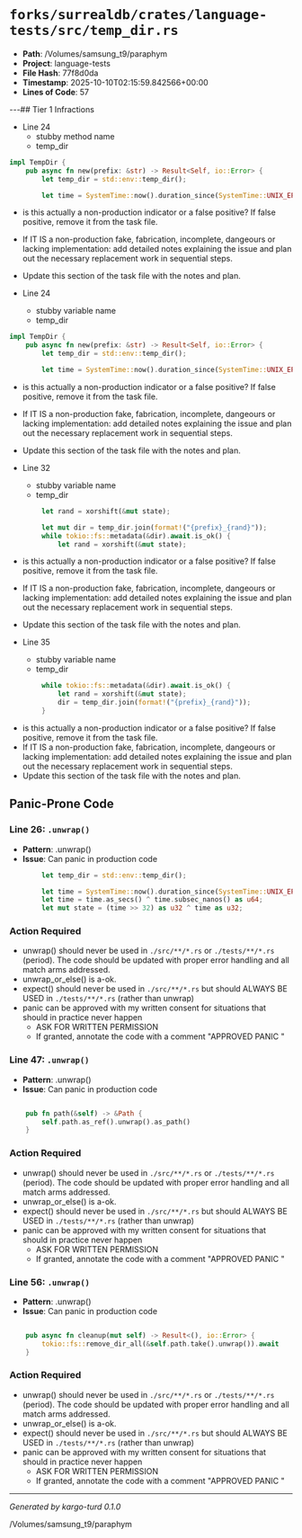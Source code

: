 # `forks/surrealdb/crates/language-tests/src/temp_dir.rs`

- **Path**: /Volumes/samsung_t9/paraphym
- **Project**: language-tests
- **File Hash**: 77f8d0da  
- **Timestamp**: 2025-10-10T02:15:59.842566+00:00  
- **Lines of Code**: 57

---## Tier 1 Infractions 


- Line 24
  - stubby method name
  - temp_dir

```rust
impl TempDir {
	pub async fn new(prefix: &str) -> Result<Self, io::Error> {
		let temp_dir = std::env::temp_dir();

		let time = SystemTime::now().duration_since(SystemTime::UNIX_EPOCH).unwrap();
```

- is this actually a non-production indicator or a false positive? If false positive, remove it from the task file.
- If IT IS a non-production fake, fabrication, incomplete, dangeours or lacking implementation: add detailed notes explaining the issue and plan out the necessary replacement work in sequential steps. 
- Update this section of the task file with the notes and plan.


- Line 24
  - stubby variable name
  - temp_dir

```rust
impl TempDir {
	pub async fn new(prefix: &str) -> Result<Self, io::Error> {
		let temp_dir = std::env::temp_dir();

		let time = SystemTime::now().duration_since(SystemTime::UNIX_EPOCH).unwrap();
```

- is this actually a non-production indicator or a false positive? If false positive, remove it from the task file.
- If IT IS a non-production fake, fabrication, incomplete, dangeours or lacking implementation: add detailed notes explaining the issue and plan out the necessary replacement work in sequential steps. 
- Update this section of the task file with the notes and plan.


- Line 32
  - stubby variable name
  - temp_dir

```rust
		let rand = xorshift(&mut state);

		let mut dir = temp_dir.join(format!("{prefix}_{rand}"));
		while tokio::fs::metadata(&dir).await.is_ok() {
			let rand = xorshift(&mut state);
```

- is this actually a non-production indicator or a false positive? If false positive, remove it from the task file.
- If IT IS a non-production fake, fabrication, incomplete, dangeours or lacking implementation: add detailed notes explaining the issue and plan out the necessary replacement work in sequential steps. 
- Update this section of the task file with the notes and plan.


- Line 35
  - stubby variable name
  - temp_dir

```rust
		while tokio::fs::metadata(&dir).await.is_ok() {
			let rand = xorshift(&mut state);
			dir = temp_dir.join(format!("{prefix}_{rand}"));
		}

```

- is this actually a non-production indicator or a false positive? If false positive, remove it from the task file.
- If IT IS a non-production fake, fabrication, incomplete, dangeours or lacking implementation: add detailed notes explaining the issue and plan out the necessary replacement work in sequential steps. 
- Update this section of the task file with the notes and plan.

## Panic-Prone Code


### Line 26: `.unwrap()`

- **Pattern**: .unwrap()
- **Issue**: Can panic in production code

```rust
		let temp_dir = std::env::temp_dir();

		let time = SystemTime::now().duration_since(SystemTime::UNIX_EPOCH).unwrap();
		let time = time.as_secs() ^ time.subsec_nanos() as u64;
		let mut state = (time >> 32) as u32 ^ time as u32;
```

### Action Required

- unwrap() should never be used in `./src/**/*.rs` or `./tests/**/*.rs` (period). The code should be updated with proper error handling and all match arms addressed.
- unwrap_or_else() is a-ok. 
- expect() should never be used in `./src/**/*.rs` but should ALWAYS BE USED in `./tests/**/*.rs` (rather than unwrap)
- panic can be approved with my written consent for situations that should in practice never happen  
  - ASK FOR WRITTEN PERMISSION
  - If granted, annotate the code with a comment "APPROVED PANIC "


### Line 47: `.unwrap()`

- **Pattern**: .unwrap()
- **Issue**: Can panic in production code

```rust

	pub fn path(&self) -> &Path {
		self.path.as_ref().unwrap().as_path()
	}

```

### Action Required

- unwrap() should never be used in `./src/**/*.rs` or `./tests/**/*.rs` (period). The code should be updated with proper error handling and all match arms addressed.
- unwrap_or_else() is a-ok. 
- expect() should never be used in `./src/**/*.rs` but should ALWAYS BE USED in `./tests/**/*.rs` (rather than unwrap)
- panic can be approved with my written consent for situations that should in practice never happen  
  - ASK FOR WRITTEN PERMISSION
  - If granted, annotate the code with a comment "APPROVED PANIC "


### Line 56: `.unwrap()`

- **Pattern**: .unwrap()
- **Issue**: Can panic in production code

```rust

	pub async fn cleanup(mut self) -> Result<(), io::Error> {
		tokio::fs::remove_dir_all(&self.path.take().unwrap()).await
	}

```

### Action Required

- unwrap() should never be used in `./src/**/*.rs` or `./tests/**/*.rs` (period). The code should be updated with proper error handling and all match arms addressed.
- unwrap_or_else() is a-ok. 
- expect() should never be used in `./src/**/*.rs` but should ALWAYS BE USED in `./tests/**/*.rs` (rather than unwrap)
- panic can be approved with my written consent for situations that should in practice never happen  
  - ASK FOR WRITTEN PERMISSION
  - If granted, annotate the code with a comment "APPROVED PANIC "

---

*Generated by kargo-turd 0.1.0*

/Volumes/samsung_t9/paraphym